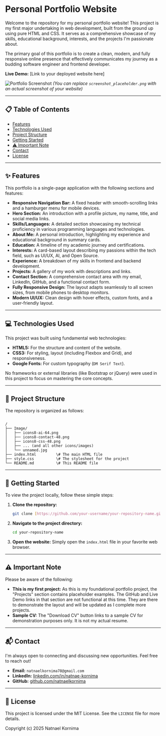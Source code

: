 # Personal Portfolio Website

Welcome to the repository for my personal portfolio website! This project is my first major undertaking in web development, built from the ground up using pure HTML and CSS. It serves as a comprehensive showcase of my skills, educational background, interests, and the projects I'm passionate about.

The primary goal of this portfolio is to create a clean, modern, and fully responsive online presence that effectively communicates my journey as a budding software engineer and frontend developer.

**Live Demo:** [Link to your deployed website here]

![Portfolio Screenshot](Image/screenshot_placeholder.png) 
*(You can replace `screenshot_placeholder.png` with an actual screenshot of your website)*

---

## 📋 Table of Contents

- [Features](#-features)
- [Technologies Used](#-technologies-used)
- [Project Structure](#-project-structure)
- [Getting Started](#-getting-started)
- [⚠️ Important Note](#️-important-note)
- [Contact](#-contact)
- [License](#-license)

---

## ✨ Features

This portfolio is a single-page application with the following sections and features:

-   **Responsive Navigation Bar:** A fixed header with smooth-scrolling links and a hamburger menu for mobile devices.
-   **Hero Section:** An introduction with a profile picture, my name, title, and social media links.
-   **Skills/Languages:** A detailed section showcasing my technical proficiency in various programming languages and technologies.
-   **About Me:** A personal introduction, highlighting my experience and educational background in summary cards.
-   **Education:** A timeline of my academic journey and certifications.
-   **Interests:** A card-based layout describing my passions within the tech field, such as UI/UX, AI, and Open Source.
-   **Experience:** A breakdown of my skills in frontend and backend development.
-   **Projects:** A gallery of my work with descriptions and links.
-   **Contact Section:** A comprehensive contact area with my email, LinkedIn, GitHub, and a functional contact form.
-   **Fully Responsive Design:** The layout adapts seamlessly to all screen sizes, from mobile phones to desktop monitors.
-   **Modern UI/UX:** Clean design with hover effects, custom fonts, and a user-friendly layout.

---

## 💻 Technologies Used

This project was built using fundamental web technologies:

-   **HTML5:** For the structure and content of the website.
-   **CSS3:** For styling, layout (including Flexbox and Grid), and responsiveness.
-   **Google Fonts:** For custom typography (`DM Serif Text`).

No frameworks or external libraries (like Bootstrap or jQuery) were used in this project to focus on mastering the core concepts.

---

## 📂 Project Structure

The repository is organized as follows:

```

/
├── Image/
│   ├── icons8-ai-64.png
│   ├── icons8-contact-48.png
│   ├── icons8-css-48.png
│   ├── ... (and all other icons/images)
│   └── unnamed.jpg
├── index.html         \# The main HTML file
├── style.css          \# The stylesheet for the project
└── README.md          \# This README file

````

---

## 🚀 Getting Started

To view the project locally, follow these simple steps:

1.  **Clone the repository:**
    ```sh
    git clone [https://github.com/your-username/your-repository-name.git](https://github.com/your-username/your-repository-name.git)
    ```
2.  **Navigate to the project directory:**
    ```sh
    cd your-repository-name
    ```
3.  **Open the website:**
    Simply open the `index.html` file in your favorite web browser.

---

## ⚠️ Important Note

Please be aware of the following:

-   **This is my first project:** As this is my foundational portfolio project, the "Projects" section contains placeholder examples. The GitHub and Live Demo links in that section are not functional at this time. They are there to demonstrate the layout and will be updated as I complete more projects.
-   **Sample CV:** The "Download CV" button links to a sample CV for demonstration purposes only. It is not my actual resume.

---

## 📬 Contact

I'm always open to connecting and discussing new opportunities. Feel free to reach out!

-   **Email:** `natnaelkornima78@gmail.com`
-   **LinkedIn:** [linkedin.com/in/natnae-kornima](https://www.linkedin.com/in/your-profile-here)
-   **GitHub:** [github.com/natnaelkornima](https://github.com/natnaelkornima)

---

## 📄 License

This project is licensed under the MIT License. See the `LICENSE` file for more details.

Copyright (c) 2025 Natnael Kornima
````

